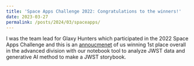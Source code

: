 ```yaml
---
title: 'Space Apps Challenge 2022: Congratulations to the winners!'
date: 2023-03-27
permalink: /posts/2024/03/spaceapps/
---
```


I was the team lead for Glaxy Hunters which participated in the 2022 Space Apps Challenge and this is an 
[annoucmenet](https://www.asc-csa.gc.ca/eng/news/articles/2023/2023-03-27-space-apps-challenge-2022-congratulations-to-the-winners.asp) of us winning 1st place overall in the advanced division with our notebook tool to analyze JWST data and generative AI method to make a JWST storybook.